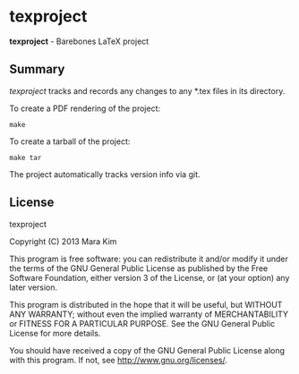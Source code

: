 texproject
=============

**texproject** - Barebones LaTeX project



## Summary

*texproject* tracks and records any changes to any \*.tex files in its directory.

To create a PDF rendering of the project:

    make

To create a tarball of the project:

    make tar

The project automatically tracks version info via git.


## License

texproject

Copyright (C) 2013 Mara Kim

This program is free software: you can redistribute it and/or modify
it under the terms of the GNU General Public License as published by
the Free Software Foundation, either version 3 of the License, or
(at your option) any later version.

This program is distributed in the hope that it will be useful,
but WITHOUT ANY WARRANTY; without even the implied warranty of
MERCHANTABILITY or FITNESS FOR A PARTICULAR PURPOSE.  See the
GNU General Public License for more details.

You should have received a copy of the GNU General Public License
along with this program.  If not, see <http://www.gnu.org/licenses/>.
